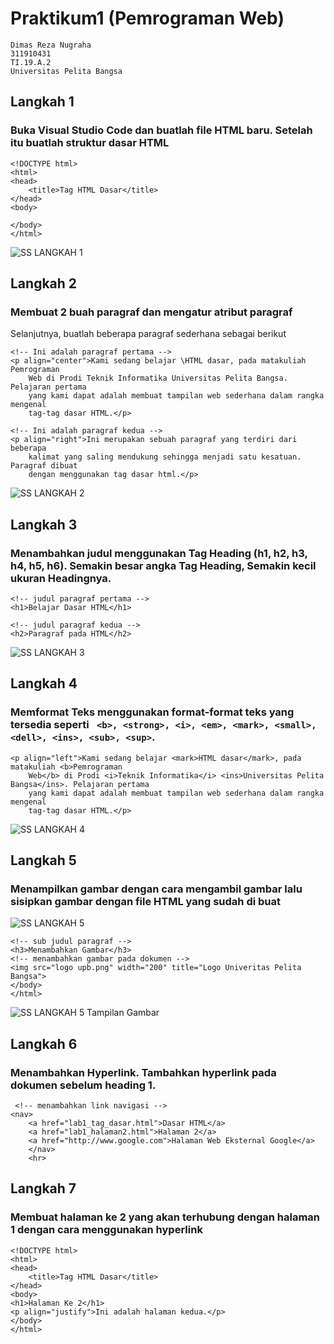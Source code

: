 # Praktikum1 (Pemrograman Web)
```
Dimas Reza Nugraha
311910431
TI.19.A.2
Universitas Pelita Bangsa
```

## Langkah 1
### Buka Visual Studio Code dan buatlah file HTML baru. Setelah itu buatlah struktur dasar HTML
```
<!DOCTYPE html>
<html>
<head>
    <title>Tag HTML Dasar</title>
</head>
<body>

</body>
</html>
```
![SS  LANGKAH 1](https://user-images.githubusercontent.com/56240719/112867298-f27aa800-90e4-11eb-9368-fd53a5cc9dfa.png)

## Langkah 2
### Membuat 2 buah paragraf dan mengatur atribut paragraf 
Selanjutnya, buatlah beberapa paragraf sederhana sebagai berikut
```
<!-- Ini adalah paragraf pertama -->
<p align="center">Kami sedang belajar \HTML dasar, pada matakuliah Pemrograman
    Web di Prodi Teknik Informatika Universitas Pelita Bangsa. Pelajaran pertama
    yang kami dapat adalah membuat tampilan web sederhana dalam rangka mengenal
    tag-tag dasar HTML.</p>

<!-- Ini adalah paragraf kedua -->
<p align="right">Ini merupakan sebuah paragraf yang terdiri dari beberapa
    kalimat yang saling mendukung sehingga menjadi satu kesatuan. Paragraf dibuat
    dengan menggunakan tag dasar html.</p>
```
![SS LANGKAH 2](https://user-images.githubusercontent.com/56240719/112879150-fdd4d000-90f2-11eb-9f33-3c06c4edd257.png)

## Langkah 3
### Menambahkan judul menggunakan Tag Heading (h1, h2, h3, h4, h5, h6). Semakin besar angka Tag Heading, Semakin kecil ukuran Headingnya.
```
<!-- judul paragraf pertama -->
<h1>Belajar Dasar HTML</h1>

<!-- judul paragraf kedua -->
<h2>Paragraf pada HTML</h2>
```
![SS LANGKAH 3](https://user-images.githubusercontent.com/56240719/112879263-1fce5280-90f3-11eb-818b-211ee32a32b3.png)

## Langkah 4
### Memformat Teks menggunakan format-format teks yang tersedia seperti ``` <b>, <strong>, <i>, <em>, <mark>, <small>, <dell>, <ins>, <sub>, <sup>```.
```
<p align="left">Kami sedang belajar <mark>HTML dasar</mark>, pada matakuliah <b>Pemrograman
    Web</b> di Prodi <i>Teknik Informatika</i> <ins>Universitas Pelita Bangsa</ins>. Pelajaran pertama
    yang kami dapat adalah membuat tampilan web sederhana dalam rangka mengenal
    tag-tag dasar HTML.</p>
```
![SS LANGKAH 4](https://user-images.githubusercontent.com/56240719/112919527-7ce8f900-9131-11eb-8389-61ea07a53ae5.png)

## Langkah 5
### Menampilkan gambar dengan cara mengambil gambar lalu sisipkan gambar dengan file HTML yang sudah di buat
![SS LANGKAH 5](https://user-images.githubusercontent.com/56240719/112922096-14e8e180-9136-11eb-8203-07bbb1a19c1d.png)
```
<!-- sub judul paragraf -->
<h3>Menambahkan Gambar</h3>
<!-- menambahkan gambar pada dokumen -->
<img src="logo upb.png" width="200" title="Logo Univeritas Pelita Bangsa">
</body>
</html>
```
![SS LANGKAH 5 Tampilan Gambar](https://user-images.githubusercontent.com/56240719/112922307-7b6dff80-9136-11eb-88ba-d9f491fa7721.png)

## Langkah 6
### Menambahkan Hyperlink. Tambahkan hyperlink pada dokumen sebelum heading 1.
```
 <!-- menambahkan link navigasi -->
<nav>
    <a href="lab1_tag_dasar.html">Dasar HTML</a>
    <a href="lab1_halaman2.html">Halaman 2</a>
    <a href="http://www.google.com">Halaman Web Eksternal Google</a>
    </nav>
    <hr>
```
## Langkah 7
### Membuat halaman ke 2 yang akan terhubung dengan halaman 1 dengan cara menggunakan hyperlink
```
<!DOCTYPE html>
<html>
<head>
    <title>Tag HTML Dasar</title>
</head>
<body>
<h1>Halaman Ke 2</h1>
<p align="justify">Ini adalah halaman kedua.</p>
</body>
</html>
```
